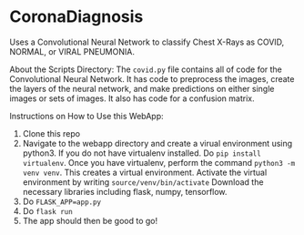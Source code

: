 # CoronaDiagnosis
Uses a Convolutional Neural Network to classify Chest X-Rays as COVID, NORMAL, or VIRAL PNEUMONIA.

About the Scripts Directory:
The ```covid.py``` file contains all of code for the Convolutional Neural Network. It has code to preprocess the images, create the layers of the neural network, and make predictions on either single images or sets of images. It also has code for a confusion matrix.

Instructions on How to Use this WebApp:
1. Clone this repo
2. Navigate to the webapp directory and create a virual environment using python3. If you do not have virtualenv installed. Do ```pip install virtualenv```. Once you have virtualenv, perform the command ```python3 -m venv venv```. This creates a virtual environment. Activate the virtual environment by writing ```source/venv/bin/activate``` Download the necessary libraries including flask, numpy, tensorflow. 
3. Do ```FLASK_APP=app.py```
4. Do ```flask run```
5. The app should then be good to go!
